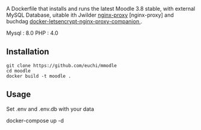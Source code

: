 A Dockerfile that installs and runs the latest Moodle 3.8 stable, with external MySQL Database, uitable ith Jwilder [nginx-proxy](https://github.com/nginx-proxy/nginx-proxy) [nginx-proxy] and buchdag [
docker-letsencrypt-nginx-proxy-companion ](https://github.com/nginx-proxy/docker-letsencrypt-nginx-proxy-companion).


Mysql : 8.0
PHP : 4.0

## Installation

```
git clone https://github.com/euchi/mmodle
cd moodle
docker build -t moodle .
```

## Usage

Set .env and .env.db with your data

docker-compose up -d

